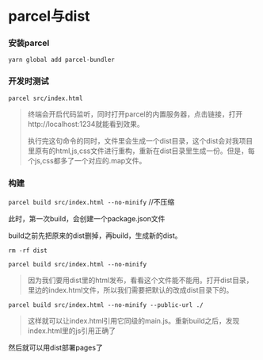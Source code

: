 # parcel与dist

### 安装parcel 

`yarn global add parcel-bundler`

### 开发时测试

`parcel src/index.html`

>终端会开启代码监听，同时打开parcel的内置服务器，点击链接，打开http://localhost:1234就能看到效果。
>
>执行完这句命令的同时，文件里会生成一个dist目录，这个dist会对我项目里原有的html,js,css文件进行重构，重新在dist目录里生成一份。但是，每个js,css都多了一个对应的.map文件。

### 构建
`parcel build src/index.html --no-minify`   //不压缩

此时，第一次build，会创建一个package.json文件

build之前先把原来的dist删掉，再build，生成新的dist。

`rm -rf dist`

`parcel build src/index.html --no-minify`


>因为我们要用dist里的html发布，看看这个文件能不能用。打开dist目录，里边的index.html文件，所以我们需要把默认的改成dist目录下的。

`parcel build src/index.html --no-minify --public-url ./`

>这样就可以让index.html引用它同级的main.js。重新build之后，发现index.html里的js引用正确了

然后就可以用dist部署pages了
